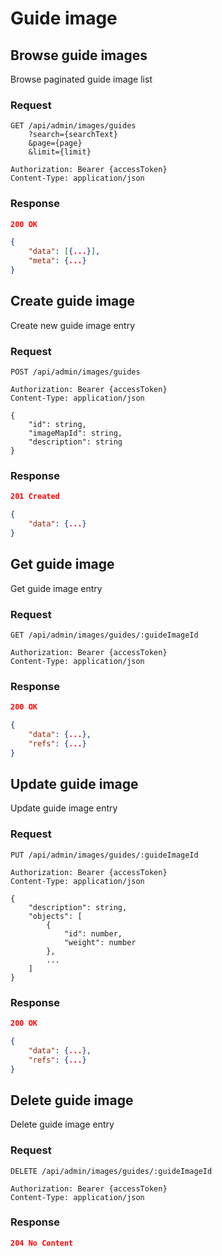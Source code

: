 # Guide image

## Browse guide images

Browse paginated guide image list

### Request

```http
GET /api/admin/images/guides
    ?search={searchText}
    &page={page}
    &limit={limit}

Authorization: Bearer {accessToken}
Content-Type: application/json
```

### Response

```json
200 OK

{
    "data": [{...}],
    "meta": {...}
}
```

## Create guide image

Create new guide image entry

### Request

```http
POST /api/admin/images/guides

Authorization: Bearer {accessToken}
Content-Type: application/json

{
    "id": string,
    "imageMapId": string,
    "description": string
}
```

### Response

```json
201 Created

{
    "data": {...}
}
```

## Get guide image

Get guide image entry

### Request

```http
GET /api/admin/images/guides/:guideImageId

Authorization: Bearer {accessToken}
Content-Type: application/json
```

### Response

```json
200 OK

{
    "data": {...},
    "refs": {...}
}
```

## Update guide image

Update guide image entry

### Request

```http
PUT /api/admin/images/guides/:guideImageId

Authorization: Bearer {accessToken}
Content-Type: application/json

{
    "description": string,
    "objects": [
        {
            "id": number,
            "weight": number
        },
        ...
    ]
}
```

### Response

```json
200 OK

{
    "data": {...},
    "refs": {...}
}
```

## Delete guide image

Delete guide image entry

### Request

```http
DELETE /api/admin/images/guides/:guideImageId

Authorization: Bearer {accessToken}
Content-Type: application/json
```

### Response

```json
204 No Content
```
